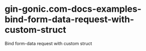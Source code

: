 # gin-gonic.com-docs-examples-bind-form-data-request-with-custom-struct
Bind form-data request with custom struct
